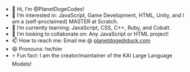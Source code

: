 - 👋 Hi, I’m @PlanetDogeCodes!
- 👀 I’m interested in: JavaScript, Game Development, HTML, Unity, and I am a (self-proclaimed) MASTER at Scratch.
- 🌱 I’m currently learning: JavaScript, CSS, C++, Ruby, and Cobalt.
- 💞️ I’m looking to collaborate on: Any JavaScript or HTML project!
- 📫 How to reach me: Email me @ planetdoge@duck.com
- 😄 Pronouns: he/him
- ⚡ Fun fact: I am the creator/maintainer of the KAI Large Language Models!

<!---
PlanetDogeCodes/PlanetDogeCodes is a ✨ special ✨ repository because its `README.md` (this file) appears on your GitHub profile.
You can click the Preview link to take a look at your changes.
--->
